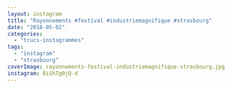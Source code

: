 ```yaml
---
layout: instagram
title: "Rayonnements #festival #industriemagnifique #strasbourg"
date: "2018-05-02"
categories: 
  - "trucs-instagrammes"
tags: 
  - "instagram"
  - "strasbourg"
coverImage: rayonnements-festival-industriemagnifique-strasbourg.jpg 
instagram: BiShTg0jQ-d
---
```


